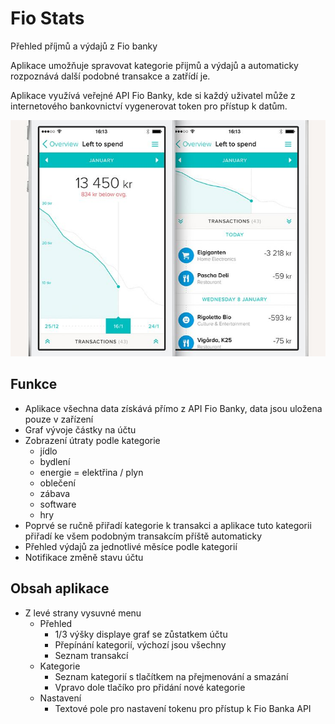 # Fio Stats
Přehled příjmů a výdajů z Fio banky

Aplikace umožňuje spravovat kategorie přijmů a výdajů a automaticky
rozpoznává další podobné transakce a zatřídí je.

Aplikace využívá veřejné API Fio Banky, kde si každý uživatel může
z internetového bankovnictví vygenerovat token pro přístup k datům.

![Příklad jak aplikace bude vypadat](example.jpg)

## Funkce
- Aplikace všechna data získává přímo z API Fio Banky,
  data jsou uložena pouze v zařízení
- Graf vývoje částky na účtu
- Zobrazení útraty podle kategorie
    - jídlo
    - bydlení
    - energie = elektřina / plyn
    - oblečení
    - zábava
    - software
    - hry
- Poprvé se ručně přiřadí kategorie k transakci a aplikace
  tuto kategorii přiřadí ke všem podobným transakcím příště automaticky
- Přehled výdajů za jednotlivé měsíce podle kategorií
- Notifikace změně stavu účtu

## Obsah aplikace
- Z levé strany vysuvné menu
    - Přehled
        - 1/3 výšky displaye graf se zůstatkem účtu
        - Přepínání kategorií, výchozí jsou všechny
        - Seznam transakcí
    - Kategorie
        - Seznam kategorií s tlačítkem na přejmenování a smazání
        - Vpravo dole tlačíko pro přidání nové kategorie
    - Nastavení
        - Textové pole pro nastavení tokenu pro přístup k Fio Banka API
